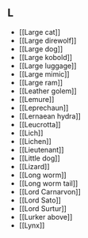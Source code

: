 ## L
- [[Large cat]]
- [[Large direwolf]]
- [[Large dog]]
- [[Large kobold]]
- [[Large luggage]]
- [[Large mimic]]
- [[Large ram]]
- [[Leather golem]]
- [[Lemure]]
- [[Leprechaun]]
- [[Lernaean hydra]]
- [[Leucrotta]]
- [[Lich]]
- [[Lichen]]
- [[Lieutenant]]
- [[Little dog]]
- [[Lizard]]
- [[Long worm]]
- [[Long worm tail]]
- [[Lord Carnarvon]]
- [[Lord Sato]]
- [[Lord Surtur]]
- [[Lurker above]]
- [[Lynx]]
